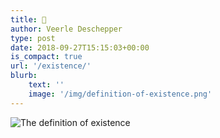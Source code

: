 ```yaml
---
title: 🌱
author: Veerle Deschepper
type: post
date: 2018-09-27T15:15:03+00:00
is_compact: true
url: '/existence/' 
blurb:
    text: ''
    image: '/img/definition-of-existence.png'
---
```

![The definition of existence](/img/definition-of-existence.png)
